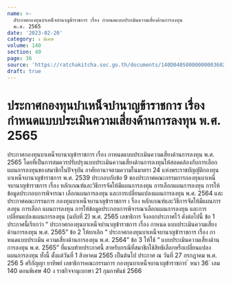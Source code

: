 ```yaml
---
name: >-
  ประกาศกองทุนบำเหน็จบำนาญข้าราชการ เรื่อง กำหนดแบบประเมินความเสี่ยงด้านการลงทุน
  พ.ศ. 2565
date: '2023-02-20'
category: ง พิเศษ
volume: 140
section: 40
page: 36
source: 'https://ratchakitcha.soc.go.th/documents/140D040S0000000003602.pdf'
draft: true
---
```


# ประกาศกองทุนบำเหน็จบำนาญข้าราชการ เรื่อง กำหนดแบบประเมินความเสี่ยงด้านการลงทุน พ.ศ. 2565

ประกาศกองทุนบาเหน็จบานาญข้าราชการ เรื่อง กาหนดแบบประเมินความเสี่ยงด้านการลงทุน พ.ศ. 2565 โดยที่เป็นการสมควรปรับปรุงแบบประเมินความเสี่ยงด้านการลงทุนให้สอดคล้องกับการเลือก แผนการลงทุนของสมาชิกในปัจจุบัน อาศัยอานาจตามความในมาตรา 24 แห่งพระราชบัญญัติกองทุนบาเหน็จบานาญข้าราชการ พ.ศ. 2539 ประกอบกับข้อ 9 ของประกาศคณะกรรมการกองทุนบาเหน็จบานาญข้าราชการ เรื่อง หลักเกณฑ์และวิธีการจัดให้มีแผนการลงทุน การเลือกแผนการลงทุน การให้ข้อมูลประกอบการพิจารณา เลือกแผนการลงทุน และการเปลี่ยนแปลงแผนการลงทุน พ.ศ. 2564 และประกาศคณะกรรมการ กองทุนบาเหน็จบานาญข้าราชการ เ รื่อง หลักเกณฑ์และวิธีการจัดให้มีแผนการลงทุน การเลือก แผนการลงทุน การให้ข้อมูลประกอบการพิจารณาเลือกแผนการลงทุน และการเปลี่ยนแปลงแผนการลงทุน (ฉบับที่ 2) พ.ศ. 2565 เลขาธิการ จึงออกประกาศไว้ ดังต่อไปนี้ ข้อ 1 ประกาศนี้เรียกว่า “ ประกาศกองทุนบาเหน็จบำนาญข้าราชการ เรื่อง กาหนด แบบประเมินความเสี่ยงด้านการลงทุน พ.ศ. 2565” ข้อ 2 ให้ยกเลิก “ ประกาศกองทุนบาเหน็จบานาญข้าราชการ เรื่อง กาหนดแบบประเมิน ความเสี่ยงด้านการลงทุน พ.ศ. 2564” ข้อ 3 ให้ใช้ “ แบบประเมินความเสี่ยงด้านการลงทุน พ.ศ. 2565” ที่แนบท้ายประกาศนี้ สาหรับกรณีที่สมาชิกใช้สิทธิเลือกหรือเปลี่ยนแปลงแผนการลงทุน ทั้งนี้ ตั้งแต่วันที่ 1 สิงหาคม 2565 เป็นต้นไป ประกาศ ณ วันที่ 27 กรกฎาคม พ.ศ. 256 5 ศรีกัญญา ยาทิพย์ เลขาธิการคณะกรรมการ กองทุนบาเหน็จบานาญข้าราชการ ้ หนา 36 ่ เลม 140 ตอนพิเศษ 40 ง ราชกิจจานุเบกษา 21 กุมภาพันธ์ 2566





